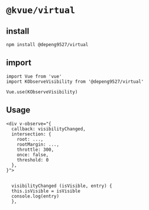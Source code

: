 # `@kvue/virtual`



## install

```
npm install @depeng9527/virtual
```



## import

```
import Vue from 'vue'
import KObserveVisibility from '@depeng9527/virtual'

Vue.use(KObserveVisibility)
```





## Usage

```vue
<div v-observe="{
  callback: visibilityChanged,
  intersection: {
    root: ...,
    rootMargin: ...,
    throttle: 300,	
    once: false,
    threshold: 0
  },
}">
  
  
  visibilityChanged (isVisible, entry) {
  this.isVisible = isVisible
  console.log(entry)
  },
```


